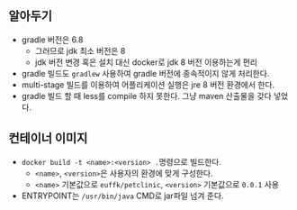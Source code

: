 ## 알아두기
- gradle 버전은 6.8
  - 그러므로 jdk 최소 버전은 8
  - jdk 버전 변경 혹은 설치 대신 docker로 jdk 8 버전 이용하는게 편리
- gradle 빌드도 `gradlew` 사용하여 gradle 버전에 종속적이지 않게 처리한다.
- multi-stage 빌드를 이용하여 어플리케이션 실행은 jre 8 버전 환경에서 한다.
- gradle 빌드 할 때 less를 compile 하지 못한다. 그냥 maven 산출물을 갖다 넣었다.

## 컨테이너 이미지
- `docker build -t <name>:<version> .`명령으로 빌드한다.
  - `<name>`, `<version>`은 사용자의 환경에 맞게 구성한다.
  - `<name>` 기본값으로 `euffk/petclinic`, `<version>` 기본값으로 `0.0.1` 사용
- ENTRYPOINT는 `/usr/bin/java` CMD로 jar파일 넘겨 준다.

